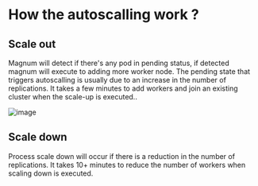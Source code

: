 # How the autoscalling work ? 

## Scale out
Magnum will detect if there's any pod in pending status, if detected magnum will execute to adding more worker node. The pending state that triggers autoscalling is usually due to an increase in the number of replications. It takes a few minutes to add workers and join an existing cluster when the scale-up is executed..

![image](https://github.com/pahrialms/magnum-capi/assets/82088448/25a19999-d219-4d88-9bde-d5df6a747ffa)

## Scale down
Process scale down will occur if there is a reduction in the number of replications. It takes 10+ minutes to reduce the number of workers when scaling down is executed.
